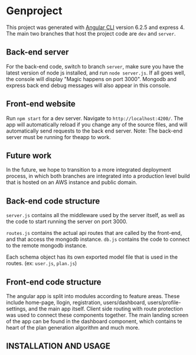 # Genproject

This project was generated with [Angular CLI](https://github.com/angular/angular-cli) version 6.2.5 and express 4. The main two branches that host the project code are `dev` and `server`.

## Back-end server

For the back-end code, switch to branch `server`, make sure you have the latest version of node js installed, and run `node server.js`. If all goes well, the console will display "Magic happens on port 3000". Mongodb and express back end debug messages will also appear in this console.  

## Front-end website

Run `npm start` for a dev server. Navigate to `http://localhost:4200/`. The app will automatically reload if you change any of the source files, and will automatically send requests to the back end server. Note: The back-end server must be running for theapp to work.

## Future work

In the future, we hope to transition to a more integrated deployment process, in which both branches are integrated into a production level build that is hosted on an AWS instance and public domain.

## Back-end code structure

`server.js` contains all the middleware used by the server itself, as well as the code to start running the server on port 3000. 

`routes.js` contains the actual api routes that are called by the front-end, and that access the mongodb instance.
`db.js` contains the code to connect to the remote mongodb instance.

Each schema object has its own exported model file that is used in the routes. (ex: `user.js`, `plan.js`)

## Front-end code structure

The angular app is split into modules according to feature areas. These include home-page, llogin, registration, users/dashboard, users/profile-settings, and the main app itself. Client side routing with route protection was used to connect these components together. The main landing screen of the app can be found in the dashboard component, which contains te heart of the plan generation algorithm and much more. 

## INSTALLATION AND USAGE
